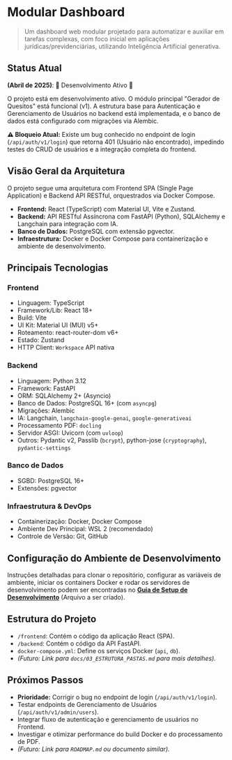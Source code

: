 # Modular Dashboard

> Um dashboard web modular projetado para automatizar e auxiliar em tarefas complexas, com foco inicial em aplicações jurídicas/previdenciárias, utilizando Inteligência Artificial generativa.

## Status Atual

**(Abril de 2025)**: 🚧 Desenvolvimento Ativo 🚧

O projeto está em desenvolvimento ativo. O módulo principal "Gerador de Quesitos" está funcional (v1). A estrutura base para Autenticação e Gerenciamento de Usuários no backend está implementada, e o banco de dados está configurado com migrações via Alembic.

**⚠️ Bloqueio Atual:** Existe um bug conhecido no endpoint de login (`/api/auth/v1/login`) que retorna 401 (Usuário não encontrado), impedindo testes do CRUD de usuários e a integração completa do frontend.

## Visão Geral da Arquitetura

O projeto segue uma arquitetura com Frontend SPA (Single Page Application) e Backend API RESTful, orquestrados via Docker Compose.

* **Frontend:** React (TypeScript) com Material UI, Vite e Zustand.
* **Backend:** API RESTful Assíncrona com FastAPI (Python), SQLAlchemy e Langchain para integração com IA.
* **Banco de Dados:** PostgreSQL com extensão pgvector.
* **Infraestrutura:** Docker e Docker Compose para containerização e ambiente de desenvolvimento.

## Principais Tecnologias

### Frontend

* Linguagem: TypeScript
* Framework/Lib: React 18+
* Build: Vite
* UI Kit: Material UI (MUI) v5+
* Roteamento: react-router-dom v6+
* Estado: Zustand
* HTTP Client: `Workspace` API nativa

### Backend

* Linguagem: Python 3.12
* Framework: FastAPI
* ORM: SQLAlchemy 2+ (Asyncio)
* Banco de Dados: PostgreSQL 16+ (com `asyncpg`)
* Migrações: Alembic
* IA: Langchain, `langchain-google-genai`, `google-generativeai`
* Processamento PDF: `docling`
* Servidor ASGI: Uvicorn (com `uvloop`)
* Outros: Pydantic v2, Passlib (`bcrypt`), python-jose (`cryptography`), `pydantic-settings`

### Banco de Dados

* SGBD: PostgreSQL 16+
* Extensões: pgvector

### Infraestrutura & DevOps

* Containerização: Docker, Docker Compose
* Ambiente Dev Principal: WSL 2 (recomendado)
* Controle de Versão: Git, GitHub

## Configuração do Ambiente de Desenvolvimento

Instruções detalhadas para clonar o repositório, configurar as variáveis de ambiente, iniciar os containers Docker e rodar os servidores de desenvolvimento podem ser encontradas no **[Guia de Setup de Desenvolvimento](./docs/02_SETUP_DESENVOLVIMENTO.md)** (Arquivo a ser criado).

## Estrutura do Projeto

* `/frontend`: Contém o código da aplicação React (SPA).
* `/backend`: Contém o código da API FastAPI.
* `docker-compose.yml`: Define os serviços Docker (`api`, `db`).
* *(Futuro: Link para `docs/03_ESTRUTURA_PASTAS.md` para mais detalhes).*

## Próximos Passos

* **Prioridade:** Corrigir o bug no endpoint de login (`/api/auth/v1/login`).
* Testar endpoints de Gerenciamento de Usuários (`/api/auth/v1/admin/users`).
* Integrar fluxo de autenticação e gerenciamento de usuários no Frontend.
* Investigar e otimizar performance do build Docker e do processamento de PDF.
* *(Futuro: Link para `ROADMAP.md` ou documento similar).*
